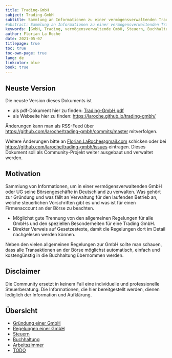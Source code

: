 ```yaml
---
title: Trading-GmbH
subject: Trading-GmbH
subtitle: Sammlung an Informationen zu einer vermögensverwaltenden Trading-GmbH
#abstract: Sammlung an Informationen zu einer vermögensverwaltenden Trading-GmbH
keywords: [GmbH, Trading, vermögensverwaltende GmbH, Steuern, Buchhaltung, Bilanz]
author: Florian La Roche
date: 2021-05-07
titlepage: true
toc: true
toc-own-page: true
lang: de
linkcolor: blue
book: true
---
```



Neuste Version
--------------

Die neuste Version dieses Dokuments ist

- als pdf-Dokument hier zu finden: [Trading-GmbH.pdf](https://laroche.github.io/trading-gmbh/Trading-GmbH.pdf)
- als Webseite hier zu finden: <https://laroche.github.io/trading-gmbh/>

Änderungen kann man als RSS-Feed über <https://github.com/laroche/trading-gmbh/commits/master> mitverfolgen.

Weitere Änderungen bitte an <Florian.LaRoche@gmail.com> schicken oder
bei <https://github.com/laroche/trading-gmbh/issues> eintragen.
Dieses Dokument soll als Community-Projekt weiter ausgebaut und
verwaltet werden.


Motivation
----------

Sammlung von Informationen, um in einer vermögensverwaltenden GmbH oder UG seine Börsengeschäfte
in Deutschland zu verwalten. Was gehört zur Gründung und was fällt an Verwaltung für den laufenden
Betrieb an, welche steuerlichen Vorschriften gibt es und was ist für einen Firmenaccount an der
Börse zu beachten.

- Möglichst gute Trennung von den allgemeinen Regelungen für alle GmbHs und den speziellen Besonderheiten
  für eine Trading GmbH.
- Direkter Verweis auf Gesetzestexte, damit die Regelungen dort im Detail nachgelesen werden können.

Neben den vielen allgemeinen Regelungen zur GmbH sollte man schauen, dass alle
Transaktionen an der Börse möglichst automatisch, einfach und kostengünstig in
die Buchhaltung übernommen werden.


Disclaimer
----------

Die Community ersetzt in keinem Fall eine individuelle und professionelle Steuerberatung.
Die Informationen, die hier bereitgestellt werden, dienen lediglich der Information und Aufklärung.


Übersicht
---------

- [Gründung einer GmbH](gründung.md)
- [Regelungen einer GmbH](gmbh.md)
- [Steuern](steuern.md)
- [Buchhaltung](buchungen.md)
- [Arbeitszimmer](arbeitszimmer.md)
- [TODO](todo.md)


